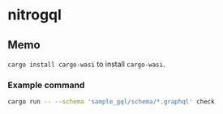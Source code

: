 # nitrogql


## Memo

`cargo install cargo-wasi` to install `cargo-wasi`.

### Example command

```sh
cargo run -- --schema 'sample_gql/schema/*.graphql' check
```